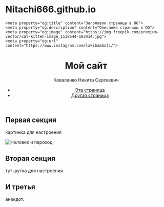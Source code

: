 # Nitachi666.github.io
<html lang="ru">
  <head>
    <meta charset="utf-8">
    <meta name="viewport" content="width=device-width, initial-scale=1.0">
    <title>Заголовок страницы</title>
    <link rel="stylesheet" href="./styles/style.css">

    <meta property="og:title" content="Заголовок страницы в OG">
    <meta property="og:description" content="Описание страницы в OG">
    <meta property="og:image" content="https://img.freepik.com/premium-vector/cat-kitten-image_1138544-183414.jpg">
    <meta property="og:url" content="https://www.instagram.com/lakibamboli/">
  </head>
  <body>
    <header>
      <h1> Мой сайт</h1>
      <p> Коваленко Никита Сергеевич </p>
      <nav>
        <ul>
          <li><a href="https://www.instagram.com/lakibamboli/">Эта страница</a></li>
          <li><a href="catalog.html">Другая страница</a></li>
        </ul>
      </nav>
    </header>
    <main>
      <article>
        <section>
          <h2>Первая секция</h2>
          <p> картинка для настроения </p>
          <img src="https://img.freepik.com/premium-vector/cat-kitten-image_1138544-183414.jpg" alt="Человек и пароход">
        </section>
        <section>
          <h2>Вторая секция</h2>
          <p> тут шутка для настроения </p>
        </section>
        <section>
          <h2>И третья</h2>
          <p> анекдот.</p>
        </section>
      </article>
    </main>
    <footer>

